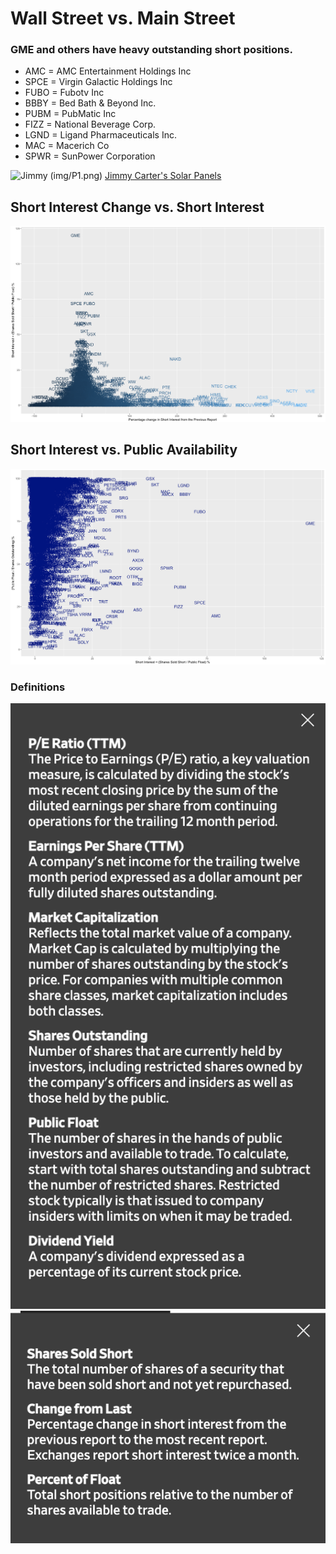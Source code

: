 # Wall Street vs. Main Street

### GME and others have heavy outstanding short positions. 
- AMC = AMC Entertainment Holdings Inc
- SPCE = Virgin Galactic Holdings Inc
- FUBO = Fubotv Inc
- BBBY = Bed Bath & Beyond Inc.
- PUBM = PubMatic Inc
- FIZZ = National Beverage Corp.
- LGND = Ligand Pharmaceuticals Inc.
- MAC = Macerich Co
- SPWR = SunPower Corporation

![Jimmy](img/Jimmy.png)
(img/P1.png)
[Jimmy Carter's Solar Panels](https://www.treehugger.com/whatever-happened-jimmy-carters-solar-panels-sequel-4858031)

## Short Interest Change vs. Short Interest 
![Plot 1](img/P1.png)

## Short Interest vs. Public Availability
![Plot 2](img/P2.png)

### Definitions

![Def 1](img/Def.png)
![Def 2](img/Def2.png)
